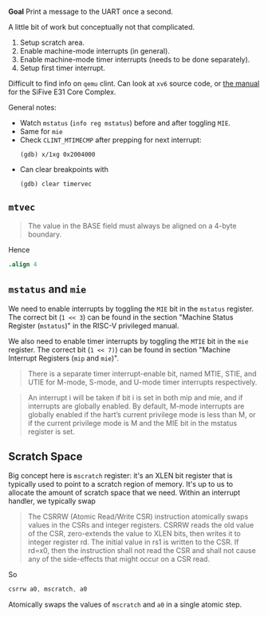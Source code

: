 **Goal** Print a message to the UART once a second.

A little bit of work but conceptually not that complicated.

1. Setup scratch area.
2. Enable machine-mode interrupts (in general).
3. Enable machine-mode timer interrupts (needs to be done separately).
4. Setup first timer interrupt.

Difficult to find info on `qemu` clint.
Can look at `xv6` source code, or [the manual](https://static.dev.sifive.com/E31-RISCVCoreIP.pdf)
for the SiFive E31 Core Complex.

General notes:

- Watch `mstatus` (`info reg mstatus`) before and after toggling `MIE`.
- Same for `mie`
- Check `CLINT_MTIMECMP` after prepping for next interrupt:
  ```
  (gdb) x/1xg 0x2004000
  ```
- Can clear breakpoints with
  ```
  (gdb) clear timervec
  ```

## `mtvec`

> The value in the BASE field must always be aligned on a 4-byte boundary.

Hence

```s
.align 4
```

## `mstatus` and `mie`

We need to enable interrupts by toggling the `MIE` bit in the `mstatus` register.
The correct bit (`1 << 3`) can be found in the section "Machine Status Register
(`mstatus`)" in the RISC-V privileged manual.

We also need to enable timer interrupts by toggling the `MTIE` bit in the `mie`
register.
The correct bit (`1 << 7)`) can be found in section "Machine Interrupt Registers
(`mip` and `mie`)".

> There is a separate timer interrupt-enable bit, named MTIE, STIE, and UTIE for
> M-mode, S-mode, and U-mode timer interrupts respectively.

> An interrupt i will be taken if bit i is set in both mip and mie, and if
> interrupts are globally enabled.
> By default, M-mode interrupts are globally
> enabled if the hart’s current privilege mode is less than M, or if the current
> privilege mode is M and the MIE bit in the mstatus register is set.

## Scratch Space

Big concept here is `mscratch` register: it's an XLEN bit register that is
typically used to point to a scratch region of memory.
It's up to us to allocate the amount of scratch space that we need.
Within an interrupt handler, we typically swap

> The CSRRW (Atomic Read/Write CSR) instruction atomically swaps values in the
> CSRs and integer registers.
> CSRRW reads the old value of the CSR, zero-extends the value to XLEN bits,
> then writes it to integer register rd. The initial value in rs1 is written to
> the CSR.
> If rd=x0, then the instruction shall not read the CSR and shall not cause any
> of the side-effects that might occur
> on a CSR read.

So

```s
csrrw a0, mscratch, a0
```

Atomically swaps the values of `mscratch` and `a0` in a single atomic step.
